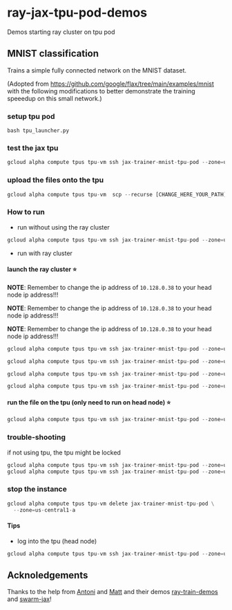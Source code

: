 # ray-jax-tpu-pod-demos
Demos starting ray cluster on tpu pod

## MNIST classification

Trains a simple fully connected network on the MNIST dataset.

(Adopted from https://github.com/google/flax/tree/main/examples/mnist with the following modifications to better demonstrate the training speeedup on this small network.)


### setup tpu pod 

```
bash tpu_launcher.py
```

### test the jax tpu

```python 
gcloud alpha compute tpus tpu-vm ssh jax-trainer-mnist-tpu-pod --zone=us-central1-a --command "sudo python3 -c \"import jax; print(jax.device_count(), jax.local_device_count())\"" --worker all
```

### upload the files onto the tpu 

```python
gcloud alpha compute tpus tpu-vm  scp --recurse [CHANGE_HERE_YOUR_PATH]/ray-jax-tpu-pod-demos jax-trainer-mnist-tpu-pod: --zone=us-central1-a --worker all
```

### How to run


- run without using the ray cluster 

```python
gcloud alpha compute tpus tpu-vm ssh jax-trainer-mnist-tpu-pod --zone=us-central1-a --command "cd ~/ray-jax-tpu-pod-demos ; sudo python3 main_plain.py" --worker all
```

- run with ray cluster 


#### launch the ray cluster :star:

**NOTE**: Remember to change the ip address of `10.128.0.38` to your head node ip address!!!

**NOTE**: Remember to change the ip address of `10.128.0.38` to your head node ip address!!!

**NOTE**: Remember to change the ip address of `10.128.0.38` to your head node ip address!!!

```python 
gcloud alpha compute tpus tpu-vm ssh jax-trainer-mnist-tpu-pod --zone=us-central1-a --command "ray stop && ray start --head --port=6379 --resources='{\"TPU\":1}'" --worker=0

gcloud alpha compute tpus tpu-vm ssh jax-trainer-mnist-tpu-pod --zone=us-central1-a --command "ray stop && ray start --address='10.128.0.38:6379' --resources='{\"TPU\":1}'" --worker=1

gcloud alpha compute tpus tpu-vm ssh jax-trainer-mnist-tpu-pod --zone=us-central1-a --command "ray stop && ray start --address='10.128.0.38:6379' --resources='{\"TPU\":1}'" --worker=2

gcloud alpha compute tpus tpu-vm ssh jax-trainer-mnist-tpu-pod --zone=us-central1-a --command "ray stop && ray start --address='10.128.0.38:6379' --resources='{\"TPU\":1}'" --worker=3
```


#### run the file on the tpu (only need to run on head node) :star:

```python
gcloud alpha compute tpus tpu-vm ssh jax-trainer-mnist-tpu-pod --zone=us-central1-a --command "cd ~/ray-jax-tpu-pod-demos ; sudo python3 main.py" --worker 0
```

### trouble-shooting

if not using tpu, the tpu might be locked 

```python
gcloud alpha compute tpus tpu-vm ssh jax-trainer-mnist-tpu-pod --zone=us-central1-a --command "sudo lsof -w /dev/accel0" --worker all
gcloud alpha compute tpus tpu-vm ssh jax-trainer-mnist-tpu-pod --zone=us-central1-a --command "sudo rm -f /tmp/libtpu_lockfile" --worker=all
```

### stop the instance 

```python
gcloud alpha compute tpus tpu-vm delete jax-trainer-mnist-tpu-pod \
  --zone=us-central1-a 
```

#### Tips

- log into the tpu (head node)
```python
gcloud alpha compute tpus tpu-vm ssh jax-trainer-mnist-tpu-pod --zone=us-central1-a --worker 0
```


## Acknoledgements

Thanks to the help from [Antoni](https://github.com/Yard1) and [Matt](https://github.com/matthewdeng) and their demos [ray-train-demos](https://github.com/matthewdeng/ray-train-demos) and [swarm-jax](https://github.com/Yard1/swarm-jax)!